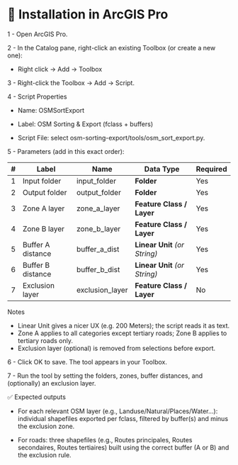 # 🔧 Installation in ArcGIS Pro

1 - Open ArcGIS Pro.

2 - In the Catalog pane, right-click an existing Toolbox (or create a new one):

- Right click → Add → Toolbox

3 - Right-click the Toolbox → Add → Script.

4 - Script Properties

- Name: OSMSortExport

- Label: OSM Sorting & Export (fclass + buffers)

- Script File: select osm-sorting-export/tools/osm_sort_export.py.

5 - Parameters (add in this exact order):

| # | Label             | Name            | Data Type                     | Required |
| - | ----------------- | --------------- | ----------------------------- | -------- |
| 1 | Input folder      | input_folder    | **Folder**                    | Yes      |
| 2 | Output folder     | output_folder   | **Folder**                    | Yes      |
| 3 | Zone A layer      | zone_a_layer    | **Feature Class / Layer**     | Yes      |
| 4 | Zone B layer      | zone_b_layer    | **Feature Class / Layer**     | Yes      |
| 5 | Buffer A distance | buffer_a_dist   | **Linear Unit** *(or String)* | Yes      |
| 6 | Buffer B distance | buffer_b_dist   | **Linear Unit** *(or String)* | Yes      |
| 7 | Exclusion layer   | exclusion_layer | **Feature Class / Layer**     | No       |


Notes
- Linear Unit gives a nicer UX (e.g. 200 Meters); the script reads it as text.
- Zone A applies to all categories except tertiary roads; Zone B applies to tertiary roads only.
- Exclusion layer (optional) is removed from selections before export.

6 - Click OK to save. The tool appears in your Toolbox.

7 - Run the tool by setting the folders, zones, buffer distances, and (optionally) an exclusion layer.

✅ Expected outputs

- For each relevant OSM layer (e.g., Landuse/Natural/Places/Water…): individual shapefiles exported per fclass, filtered by buffer(s) and minus the exclusion zone.

- For roads: three shapefiles (e.g., Routes principales, Routes secondaires, Routes tertiaires) built using the correct buffer (A or B) and the exclusion rule.
